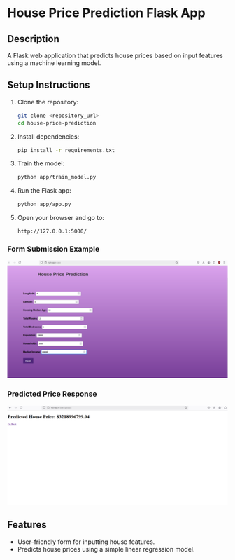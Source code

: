 # House Price Prediction Flask App

## Description
A Flask web application that predicts house prices based on input features using a machine learning model.

## Setup Instructions

1. Clone the repository:
   ```bash
   git clone <repository_url>
   cd house-price-prediction
   ```

2. Install dependencies:
   ```bash
   pip install -r requirements.txt
   ```

3. Train the model:
   ```bash
   python app/train_model.py
   ```

4. Run the Flask app:
   ```bash
   python app/app.py
   ```

5. Open your browser and go to:
   ```
   http://127.0.0.1:5000/
   ```

### Form Submission Example
![Form Submission](
https://github.com/Harshiigupta/house-price-prediction/blob/main/Screenshot%202025-01-09%20183017.png)

### Predicted Price Response
![Response Example](https://github.com/Harshiigupta/house-price-prediction/blob/main/Screenshot%202025-01-09%20183038.png)

## Features
- User-friendly form for inputting house features.
- Predicts house prices using a simple linear regression model.
